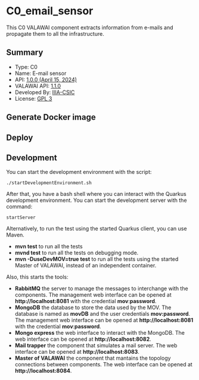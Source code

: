 # C0_email_sensor

This C0 VALAWAI component extracts information from e-mails and propagate
them to all the infrastructure.

## Summary

 - Type: C0
 - Name: E-mail sensor
 - API: [1.0.0 (April 15, 2024)](https://raw.githubusercontent.com/VALAWAI/C0_email_sensor/ASYNCAPI_1.0.0/asyncapi.yml)
 - VALAWAI API: [1.1.0](https://raw.githubusercontent.com/VALAWAI/MOV/ASYNCAPI_1.1.0/asyncapi.yml)
 - Developed By: [IIIA-CSIC](https://www.iiia.csic.es)
 - License: [GPL 3](LICENSE)
 
## Generate Docker image
 
 
## Deploy

 
 
## Development

You can start the development environment with the script:

```shell script
./startDevelopmentEnvironment.sh
```

After that, you have a bash shell where you can interact with
the Quarkus development environment. You can start the development
server with the command:

```shell script
startServer
```

Alternatively, to run the test using the started Quarkus client, you can use Maven.

 * __mvn test__  to run all the tests
 * __mvnd test__  to run all the tests on debugging mode.
 * __mvn -DuseDevMOV=true test__  to run all the tests using the started Master of VALAWAI,
 	instead of an independent container.

Also, this starts the tools:

 * __RabbitMQ__  the server to manage the messages to interchange with the components.
 The management web interface can be opened at **http://localhost:8081** with the credential
 **mov**:**password**.
 * __MongoDB__  the database to store the data used by the MOV. The database is named as **movDB** and the user credentials **mov:password**.
 The management web interface can be opened at **http://localhost:8081** with the credential
 **mov**:**password**.
 * __Mongo express__  the web interface to interact with the MongoDB. The web interface
  can be opened at **http://localhost:8082**.
 * __Mail trapper__  the component that simulates a mail server.
  The web interface can be opened at **http://localhost:8083**.
 * __Master of VALAWAI__  the component that mantains the topology connections between components.
  The web interface can be opened at **http://localhost:8084**.

